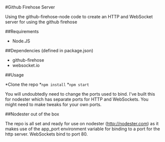 #Github Firehose Server

Using the github-firehose-node code to create an HTTP and WebSocket server for using the github firehose

##Requirements

* Node.JS

##Dependencies (defined in package.json)

* github-firehose
* websocket.io

##Usage

*Clone the repo
*`npm install`
*`npm start`

You will undoubtedly need to change the ports used to bind. I've built this for nodester which has separate ports for HTTP and WebSockets. You might need to make tweaks for your own ports.

##Nodester out of the box

The repo is all set and ready for use on nodester (http://nodester.com) as it makes use of the app_port environment variable for binding to a port for the http server. WebSockets bind to port 80.